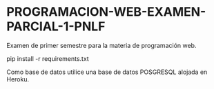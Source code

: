 # PROGRAMACION-WEB-EXAMEN-PARCIAL-1-PNLF
Examen de primer semestre para la materia de programación web.  


pip install -r requirements.txt

Como base de datos utilice una base de datos POSGRESQL alojada en Heroku.